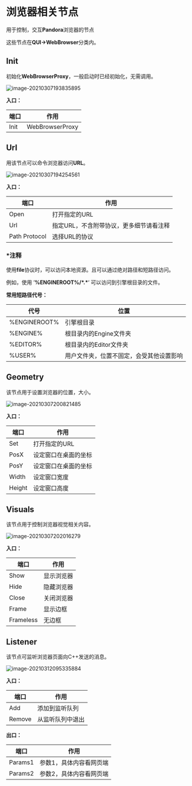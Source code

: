 # 浏览器相关节点

用于控制，交互**Pandora**浏览器的节点

这些节点在**QUI->WebBrowser**分类内。



## Init

初始化**WebBrowserProxy**，一般启动时已经初始化，无需调用。

![image-20210307193835895](https://gitee.com/Azureusbin/pic-lib/raw/master/imags/20210307193835.png)



**入口：**

| 端口 | **作用**        |
| ---- | --------------- |
| Init | WebBrowserProxy |





## Url

用该节点可以命令浏览器访问**URL**。

![image-20210307194254561](https://gitee.com/Azureusbin/pic-lib/raw/master/imags/20210307194254.png)



**入口：**

| 端口          | **作用**                                |
| ------------- | --------------------------------------- |
| Open          | 打开指定的URL                           |
| Url           | 指定URL，不含附带协议，更多细节请看注释 |
| Path Protocol | 选择URL的协议                           |



### ***注释**

使用**file**协议时，可以访问本地资源。且可以通过绝对路径和短路径访问。

例如，使用 ’**%ENGINEROOT%/\*.\***‘ 可以访问到引擎根目录的文件。

**常用短路径代号：**

| 代号         | **位置**                                 |
| ------------ | ---------------------------------------- |
| %ENGINEROOT% | 引擎根目录                               |
| %ENGINE%     | 根目录内的Engine文件夹                   |
| %EDITOR%     | 根目录内的Editor文件夹                   |
| %USER%       | 用户文件夹，位置不固定，会受其他设置影响 |





## Geometry

该节点用于设置浏览器的位置，大小。

![image-20210307200821485](https://gitee.com/Azureusbin/pic-lib/raw/master/imags/20210307200821.png)



**入口：**

| 端口   | **作用**             |
| ------ | -------------------- |
| Set    | 打开指定的URL        |
| PosX   | 设定窗口在桌面的坐标 |
| PosY   | 设定窗口在桌面的坐标 |
| Width  | 设定窗口宽度         |
| Height | 设定窗口高度         |





## Visuals

该节点用于控制浏览器视觉相关内容。

![image-20210307202016279](https://gitee.com/Azureusbin/pic-lib/raw/master/imags/20210307202016.png)



**入口：**

| 端口      | **作用**   |
| --------- | ---------- |
| Show      | 显示浏览器 |
| Hide      | 隐藏浏览器 |
| Close     | 关闭浏览器 |
| Frame     | 显示边框   |
| Frameless | 无边框     |





## Listener

该节点可监听浏览器页面向C++发送的消息。

![image-20210312095335884](https://gitee.com/Azureusbin/pic-lib/raw/master/imags/20210312095342.png)



**入口：**

| 端口   | **作用**         |
| ------ | ---------------- |
| Add    | 添加到监听队列   |
| Remove | 从监听队列中退出 |



**出口：**

| 端口    | **作用**                |
| ------- | ----------------------- |
| Params1 | 参数1，具体内容看网页端 |
| Params2 | 参数2，具体内容看网页端 |